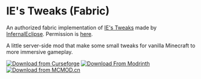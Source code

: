 # IE's Tweaks (Fabric)

An authorized fabric implementation of [IE's Tweaks](https://www.curseforge.com/minecraft/mc-mods/ies-tweaks) made by [InfernalEclipse](https://legacy.curseforge.com/members/InfernalEclipse/projects). Permission is [here](misc/Porting%20permission.png).

A little server-side mod that make some small tweaks for vanilla Minecraft to more immersive gameplay.

[![Download from Curseforge](https://cf.way2muchnoise.eu/full_884846_downloads%20on%20Curseforge.svg?badge_style=flat)](https://legacy.curseforge.com/minecraft/mc-mods/ies-tweaks-fabric)  [![Download From Modrinth](https://img.shields.io/modrinth/dt/ies-tweaks-fabric?color=4&label=Download%20from%20Modrinth&style=flat-square&logo=modrinth)](https://modrinth.com/mod/ies-tweaks-fabric)  [![Download from MCMOD.cn](https://img.shields.io/badge/Download%20from%20MCMOD.cn-Zh-green?style=flat-square)](https://www.mcmod.cn/class/11053.html)
